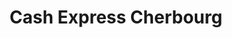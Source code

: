 ---
title: "Cash Express Cherbourg"
url: /cherbourg-en-cotentin/cash-express-cherbourg/
shop: charité
---